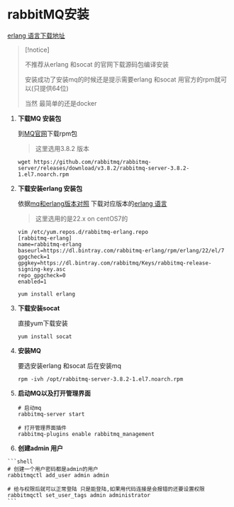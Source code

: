# rabbitMQ安装

[erlang 语言下载地址](https://www.rabbitmq.com/releases/erlang/)



>   [!notice]
>
>   不推荐从erlang 和socat 的官网下载源码包编译安装
>
>   安装成功了安装mq的时候还是提示需要erlang 和socat  用官方的rpm就可以(只提供64位)
>
>   当然 最简单的还是docker

1.  **下载MQ 安装包**

    到[MQ官网](https://github.com/rabbitmq/rabbitmq-server/releases/download/v3.8.2/rabbitmq-server-3.8.2-1.el7.noarch.rpm)下载rpm包

    >   这里选用3.8.2 版本

    ```shell
    wget https://github.com/rabbitmq/rabbitmq-server/releases/download/v3.8.2/rabbitmq-server-3.8.2-1.el7.noarch.rpm
    ```

2.  **下载安装erlang 安装包**

    依据[mq和erlang版本对照](https://www.rabbitmq.com/which-erlang.html) 下载对应版本的[erlang 语言](https://github.com/rabbitmq/erlang-rpm)

    >   这里选用的是22.x on centOS7的

    ```shell
    vim /etc/yum.repos.d/rabbitmq-erlang.repo
    [rabbitmq-erlang]
    name=rabbitmq-erlang
    baseurl=https://dl.bintray.com/rabbitmq-erlang/rpm/erlang/22/el/7
    gpgcheck=1
    gpgkey=https://dl.bintray.com/rabbitmq/Keys/rabbitmq-release-signing-key.asc
    repo_gpgcheck=0
    enabled=1
    
    yum install erlang
    ```

3.  **下载安装socat**

    直接yum下载安装

    ```shell
    yum install socat
    ```

4.  **安装MQ**

    要选安装erlang 和socat 后在安装mq

    ```shell
    rpm -ivh /opt/rabbitmq-server-3.8.2-1.el7.noarch.rpm
    ```

5.  **启动MQ以及打开管理界面**

    ```shell
    # 启动mq
    rabbitmq-server start
    
    # 打开管理界面插件
    rabbitmq-plugins enable rabbitmq_management
    ```

6.   **创建admin 用户**

    ```shell
    # 创建一个用户密码都是admin的用户
    rabbitmqctl add_user admin admin
    
    # 给与权限后就可以正常登陆 只是能登陆,如果用代码连接是会报错的还要设置权限
    rabbitmqctl set_user_tags admin administrator
    ```

    
